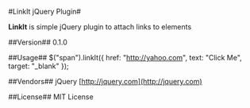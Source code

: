 #LinkIt jQuery Plugin#

**LinkIt** is  simple jQuery plugin to attach links to elements

##Version##
0.1.0

##Usage##
    $("span").linkIt({
        href: "http://yahoo.com",
        text: "Click Me",
        target: "_blank"
    });

##Vendors##
jQuery [http://jquery.com](http://jquery.com)

##License##
MIT License
